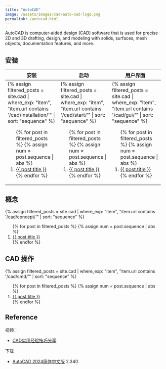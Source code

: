 ```yaml
---
title: "AutoCAD"
image: /assets/images/cad/auto-cad-logo.png
permalink: /autocad.html
---
```


AutoCAD is computer-aided design (CAD) software
that is used for precise 2D and 3D drafting, design, and modeling with solids, surfaces, mesh objects,
documentation features, and more.

## 安装

<table>
    <thead>
    <tr>
        <th>安装</th>
        <th>启动</th>
        <th>用户界面</th>
    </tr>
    </thead>
    <tbody>
    <tr>
        <td>
{%
assign filtered_posts = site.cad |
where_exp: "item", "item.url contains '/cad/installation/'" |
sort: "sequence"
%}
<ol>
    {% for post in filtered_posts %}
    {% assign num = post.sequence | abs %}
    <li>
        <a href="{{ post.url }}">{{ post.title }}</a>
    </li>
    {% endfor %}
</ol>
        </td>
        <td>
{%
assign filtered_posts = site.cad |
where_exp: "item", "item.url contains '/cad/start/'" |
sort: "sequence"
%}
<ol>
    {% for post in filtered_posts %}
    {% assign num = post.sequence | abs %}
    <li>
        <a href="{{ post.url }}">{{ post.title }}</a>
    </li>
    {% endfor %}
</ol>
        </td>
        <td>
{%
assign filtered_posts = site.cad |
where_exp: "item", "item.url contains '/cad/gui/'" |
sort: "sequence"
%}
<ol>
    {% for post in filtered_posts %}
    {% assign num = post.sequence | abs %}
    <li>
        <a href="{{ post.url }}">{{ post.title }}</a>
    </li>
    {% endfor %}
</ol>
        </td>
    </tr>
    </tbody>
</table>


## 概念

{%
assign filtered_posts = site.cad |
where_exp: "item", "item.url contains '/cad/concept/'" |
sort: "sequence"
%}
<ol>
    {% for post in filtered_posts %}
    {% assign num = post.sequence | abs %}
    <li>
        <a href="{{ post.url }}">{{ post.title }}</a>
    </li>
    {% endfor %}
</ol>

## CAD 操作

{%
assign filtered_posts = site.cad |
where_exp: "item", "item.url contains '/cad/cmd/'" |
sort: "sequence"
%}
<ol>
    {% for post in filtered_posts %}
    {% assign num = post.sequence | abs %}
    <li>
        <a href="{{ post.url }}">{{ post.title }}</a>
    </li>
    {% endfor %}
</ol>

## Reference

视频：

- [CAD实用经验技巧分享](https://space.bilibili.com/1599274972/channel/collectiondetail?sid=1480903)

下载

- [AutoCAD 2024简体中文版](https://www.32r.com/soft/12322.html) 2.34G

